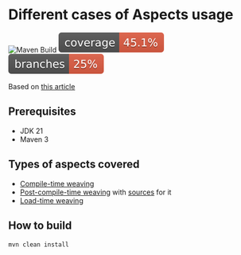# Different cases of Aspects usage

![Maven Build](https://github.com/andrei-punko/aspectj-sandbox/workflows/Java%20CI%20with%20Maven/badge.svg)
[![Coverage](.github/badges/jacoco.svg)](https://github.com/andrei-punko/aspectj-sandbox/actions/workflows/maven.yml)
[![Branches](.github/badges/branches.svg)](https://github.com/andrei-punko/aspectj-sandbox/actions/workflows/maven.yml)

Based on [this article](https://www.baeldung.com/aspectj)

## Prerequisites

- JDK 21
- Maven 3

## Types of aspects covered

- [Compile-time weaving](compile-time-weaving)
- [Post-compile-time weaving](post-compile-time-weaving)
  with [sources](stub-sources-for-post-compile-weaving) for it
- [Load-time weaving](load-time-weaving)

## How to build

```shell
mvn clean install
```

